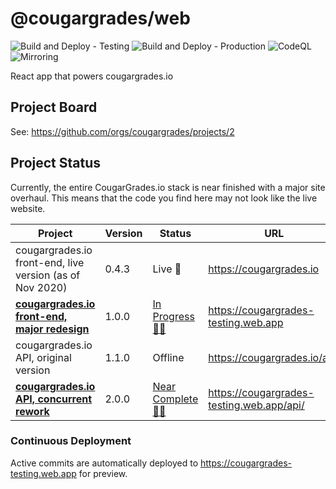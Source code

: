 # @cougargrades/web

![Build and Deploy - Testing](https://github.com/cougargrades/web/workflows/Build%20and%20Deploy%20-%20Testing/badge.svg) ![Build and Deploy - Production](https://github.com/cougargrades/web/workflows/Build%20and%20Deploy%20-%20Production/badge.svg) ![CodeQL](https://github.com/cougargrades/web/workflows/CodeQL/badge.svg) ![Mirroring](https://github.com/cougargrades/web/workflows/Mirroring/badge.svg)

React app that powers cougargrades.io

## Project Board

See: https://github.com/orgs/cougargrades/projects/2

## Project Status

Currently, the entire CougarGrades.io stack is near finished with a major site overhaul. This means that the code you find here may not look like the live website.

| Project                                                                              	| Version 	| Status                                                              	| URL                                       	|
|--------------------------------------------------------------------------------------	|---------	|---------------------------------------------------------------------	|-------------------------------------------	|
| cougargrades.io front-end, live version (as of Nov 2020)                             	| 0.4.3   	| Live 🚀                                                              	| https://cougargrades.io                   	|
| [**cougargrades.io front-end, major redesign**](https://github.com/cougargrades/web) 	| 1.0.0   	| [In Progress 👨‍💻](https://github.com/orgs/cougargrades/projects/2)   	| https://cougargrades-testing.web.app      	|
| cougargrades.io API, original version                                                	| 1.1.0   	| Offline                                                             	| https://cougargrades.io/api/              	|
| [**cougargrades.io API, concurrent rework**](https://github.com/cougargrades/api)    	| 2.0.0   	| [Near Complete 👨‍💻](https://github.com/orgs/cougargrades/projects/1) 	| https://cougargrades-testing.web.app/api/ 	|

### Continuous Deployment

Active commits are automatically deployed to https://cougargrades-testing.web.app for preview.
